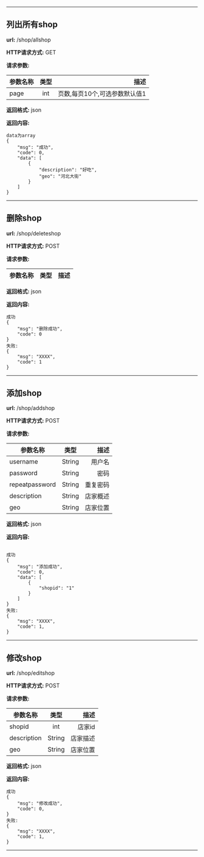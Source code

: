 
-------


## 列出所有shop

**url:** /shop/allshop

**HTTP请求方式:** GET

**请求参数:**

参数名称|类型|描述
---|:--:|---:
page|int|页数,每页10个,可选参数默认值1

**返回格式:** json

**返回内容:**
```
data为array
{
    "msg": "成功",
    "code": 0,
    "data": [
        {
            "description": "好吃",
            "geo": "河北大街"
        }
    ]
}

```


-------


## 删除shop

**url:** /shop/deleteshop

**HTTP请求方式:** POST

**请求参数:**

参数名称|类型|描述
---|:--:|---:

**返回格式:** json

**返回内容:**
```
成功
{
    "msg": "删除成功",
    "code": 0
}
失败:
{
    "msg": "XXXX",
    "code": 1
}

```


-------


## 添加shop

**url:** /shop/addshop

**HTTP请求方式:** POST

**请求参数:**

参数名称|类型|描述
---|:--:|---:
username|String|用户名
password|String|密码
repeatpassword|String|重复密码
description|String|店家概述
geo|String|店家位置


**返回格式:** json

**返回内容:**
```

成功
{
    "msg": "添加成功",
    "code": 0,
    "data": [
        {
            "shopid": "1"
        }
    ]
}
失败:
{
    "msg": "XXXX",
    "code": 1,
}

```

-------



## 修改shop

**url:** /shop/editshop

**HTTP请求方式:** POST

**请求参数:**

参数名称|类型|描述
---|:--:|---:
shopid|int|店家id
description|String|店家描述
geo|String|店家位置

**返回格式:** json

**返回内容:**
```
成功
{
    "msg": "修改成功",
    "code": 0,
}
失败:
{
    "msg": "XXXX",
    "code": 1,
}

```

-------